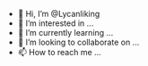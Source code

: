 - 👋 Hi, I’m @Lycanliking
- 👀 I’m interested in ...
- 🌱 I’m currently learning ...
- 💞️ I’m looking to collaborate on ...
- 📫 How to reach me ...

<!---
Lycanliking/Lycanliking is a ✨ special ✨ repository because its `README.md` (this file) appears on your GitHub profile.
You can click the Preview link to take a look at your changes.
--->
